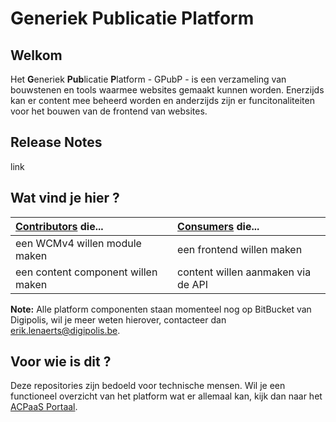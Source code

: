 # Generiek Publicatie Platform

## Welkom

Het **G**eneriek **Pub**licatie **P**latform - GPubP - is een verzameling van bouwstenen en tools waarmee websites gemaakt kunnen worden. Enerzijds kan er content mee beheerd worden en anderzijds zijn er funcitonaliteiten voor het bouwen van de frontend van websites.

## Release Notes
link

## Wat vind je hier ?

| **[Contributors](#)** die...       | **[Consumers](#)** die...          |
|:-----------------------------------|:-----------------------------------|
| een WCMv4 willen module maken      | een frontend willen maken          |
| een content component willen maken | content willen aanmaken via de API |


**Note:** Alle platform componenten staan momenteel nog op BitBucket van Digipolis, wil je meer weten hierover, contacteer dan erik.lenaerts@digipolis.be.

## Voor wie is dit ?
Deze repositories zijn bedoeld voor technische mensen. Wil je een functioneel overzicht van het platform wat er allemaal kan, kijk dan naar het [ACPaaS Portaal](https://acpaas.digipolis.be/nl/product/generiek-publicatie-platform). 
